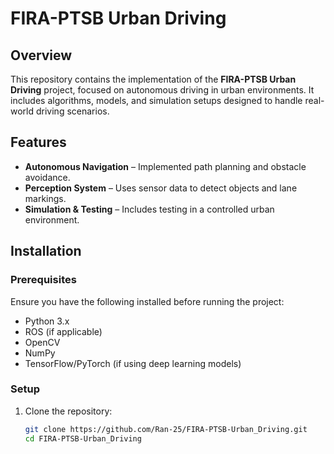 # FIRA-PTSB Urban Driving

## Overview  
This repository contains the implementation of the **FIRA-PTSB Urban Driving** project, focused on autonomous driving in urban environments. It includes algorithms, models, and simulation setups designed to handle real-world driving scenarios.  

## Features  
- **Autonomous Navigation** – Implemented path planning and obstacle avoidance.  
- **Perception System** – Uses sensor data to detect objects and lane markings.  
- **Simulation & Testing** – Includes testing in a controlled urban environment.  

## Installation  
### Prerequisites  
Ensure you have the following installed before running the project:  
- Python 3.x  
- ROS (if applicable)  
- OpenCV  
- NumPy  
- TensorFlow/PyTorch (if using deep learning models)  

### Setup  
1. Clone the repository:  
   ```sh  
   git clone https://github.com/Ran-25/FIRA-PTSB-Urban_Driving.git  
   cd FIRA-PTSB-Urban_Driving  
   ```  